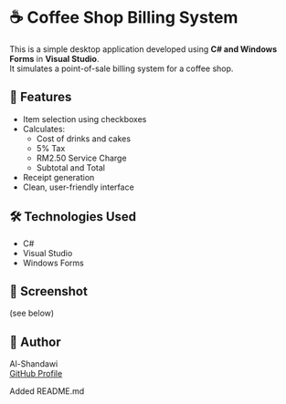 # ☕ Coffee Shop Billing System

This is a simple desktop application developed using **C# and Windows Forms** in **Visual Studio**.  
It simulates a point-of-sale billing system for a coffee shop.

## 🔧 Features
- Item selection using checkboxes
- Calculates:
  - Cost of drinks and cakes
  - 5% Tax
  - RM2.50 Service Charge
  - Subtotal and Total
- Receipt generation
- Clean, user-friendly interface

## 🛠 Technologies Used
- C#
- Visual Studio
- Windows Forms

## 📸 Screenshot
(see below)

## 👤 Author
Al-Shandawi  
[GitHub Profile](https://github.com/mechanicb0y)



Added README.md
